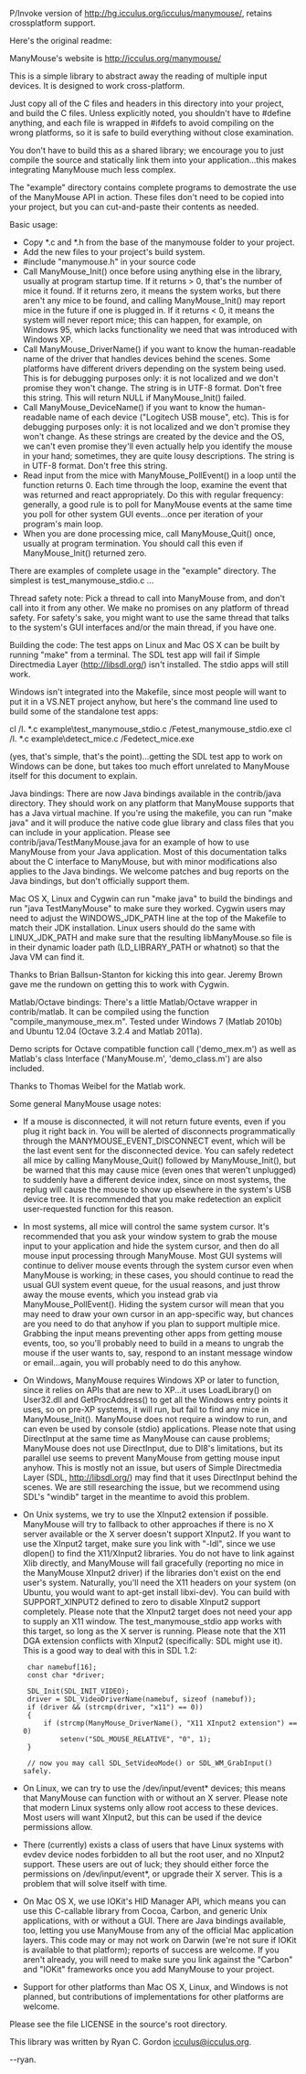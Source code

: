 P/Invoke version of http://hg.icculus.org/icculus/manymouse/, retains crossplatform support.

Here's the original readme:

ManyMouse's website is http://icculus.org/manymouse/

This is a simple library to abstract away the reading of multiple input
 devices. It is designed to work cross-platform.

Just copy all of the C files and headers in this directory into your
 project, and build the C files. Unless explicitly noted, you shouldn't have
 to #define anything, and each file is wrapped in #ifdefs to avoid compiling
 on the wrong platforms, so it is safe to build everything without close
 examination.

You don't have to build this as a shared library; we encourage you to just
 compile the source and statically link them into your application...this
 makes integrating ManyMouse much less complex.

The "example" directory contains complete programs to demostrate the use of
 the ManyMouse API in action. These files don't need to be copied into your
 project, but you can cut-and-paste their contents as needed.

Basic usage:
 - Copy *.c and *.h from the base of the manymouse folder to your project.
 - Add the new files to your project's build system.
 - #include "manymouse.h" in your source code
 - Call ManyMouse_Init() once before using anything else in the library,
   usually at program startup time. If it returns > 0, that's the number of
   mice it found. If it returns zero, it means the system works, but there
   aren't any mice to be found, and calling ManyMouse_Init() may report mice
   in the future if one is plugged in. If it returns < 0, it means the system
   will never report mice; this can happen, for example, on Windows 95, which
   lacks functionality we need that was introduced with Windows XP.
 - Call ManyMouse_DriverName() if you want to know the human-readable
   name of the driver that handles devices behind the scenes. Some platforms
   have different drivers depending on the system being used. This is for
   debugging purposes only: it is not localized and we don't promise they
   won't change. The string is in UTF-8 format. Don't free this string.
   This will return NULL if ManyMouse_Init() failed.
 - Call ManyMouse_DeviceName() if you want to know the human-readable
   name of each device ("Logitech USB mouse", etc). This is for debugging
   purposes only: it is not localized and we don't promise they won't change.
   As these strings are created by the device and the OS, we can't even
   promise they'll even actually help you identify the mouse in your hand;
   sometimes, they are quite lousy descriptions. The string is in UTF-8
   format. Don't free this string.
 - Read input from the mice with ManyMouse_PollEvent() in a loop until the
   function returns 0. Each time through the loop, examine the event that
   was returned and react appropriately. Do this with regular frequency:
   generally, a good rule is to poll for ManyMouse events at the same time
   you poll for other system GUI events...once per iteration of your
   program's main loop.
 - When you are done processing mice, call ManyMouse_Quit() once, usually at
   program termination. You should call this even if ManyMouse_Init() returned
   zero.

There are examples of complete usage in the "example" directory. The simplest
 is test_manymouse_stdio.c ...


Thread safety note:
Pick a thread to call into ManyMouse from, and don't call into it from any
 other. We make no promises on any platform of thread safety. For safety's
 sake, you might want to use the same thread that talks to the system's
 GUI interfaces and/or the main thread, if you have one.


Building the code:
The test apps on Linux and Mac OS X can be built by running "make" from a
 terminal. The SDL test app will fail if Simple Directmedia Layer
 (http://libsdl.org/) isn't installed. The stdio apps will still work.

Windows isn't integrated into the Makefile, since most people will want to
 put it in a VS.NET project anyhow, but here's the command line used to
 build some of the standalone test apps:

cl /I. \*.c example\test_manymouse_stdio.c /Fetest_manymouse_stdio.exe
cl /I. \*.c example\detect_mice.c /Fedetect_mice.exe

(yes, that's simple, that's the point)...getting the SDL test app to work
 on Windows can be done, but takes too much effort unrelated to ManyMouse
 itself for this document to explain.


Java bindings:
 There are now Java bindings available in the contrib/java directory.
  They should work on any platform that ManyMouse supports that has a Java
  virtual machine. If you're using the makefile, you can run "make java" and
  it will produce the native code glue library and class files that you can
  include in your application. Please see contrib/java/TestManyMouse.java
  for an example of how to use ManyMouse from your Java application. Most
  of this documentation talks about the C interface to ManyMouse, but with
  minor modifications also applies to the Java bindings. We welcome patches
  and bug reports on the Java bindings, but don't officially support them.

 Mac OS X, Linux and Cygwin can run "make java" to build the bindings and run
  "java TestManyMouse" to make sure they worked. Cygwin users may need to
  adjust the WINDOWS_JDK_PATH line at the top of the Makefile to match their
  JDK installation. Linux users should do the same with LINUX_JDK_PATH and
  make sure that the resulting libManyMouse.so file is in their dynamic loader
  path (LD_LIBRARY_PATH or whatnot) so that the Java VM can find it.

 Thanks to Brian Ballsun-Stanton for kicking this into gear. Jeremy Brown
  gave me the rundown on getting this to work with Cygwin.


Matlab/Octave bindings:
  There's a little Matlab/Octave wrapper in contrib/matlab. It can be compiled
  using the function "compile_manymouse_mex.m". Tested under Windows 7
  (Matlab 2010b) and Ubuntu 12.04 (Octave 3.2.4 and Matlab 2011a).

  Demo scripts for Octave compatible function call ('demo_mex.m') as well as
  Matlab's class Interface ('ManyMouse.m', 'demo_class.m') are also included.

  Thanks to Thomas Weibel for the Matlab work.


Some general ManyMouse usage notes:
 - If a mouse is disconnected, it will not return future events, even if you
   plug it right back in. You will be alerted of disconnects programmatically
   through the MANYMOUSE_EVENT_DISCONNECT event, which will be the last
   event sent for the disconnected device. You can safely redetect all mice by
   calling ManyMouse_Quit() followed by ManyMouse_Init(), but be warned that
   this may cause mice (even ones that weren't unplugged) to suddenly have a
   different device index, since on most systems, the replug will cause the
   mouse to show up elsewhere in the system's USB device tree. It is
   recommended that you make redetection an explicit user-requested function
   for this reason.

 - In most systems, all mice will control the same system cursor. It's
   recommended that you ask your window system to grab the mouse input to your
   application and hide the system cursor, and then do all mouse input
   processing through ManyMouse. Most GUI systems will continue to deliver
   mouse events through the system cursor even when ManyMouse is working; in
   these cases, you should continue to read the usual GUI system event queue,
   for the usual reasons, and just throw away the mouse events, which you
   instead grab via ManyMouse_PollEvent(). Hiding the system cursor will mean
   that you may need to draw your own cursor in an app-specific way, but
   chances are you need to do that anyhow if you plan to support multiple
   mice. Grabbing the input means preventing other apps from getting mouse
   events, too, so you'll probably need to build in a means to ungrab the
   mouse if the user wants to, say, respond to an instant message window or
   email...again, you will probably need to do this anyhow.

 - On Windows, ManyMouse requires Windows XP or later to function, since it
   relies on APIs that are new to XP...it uses LoadLibrary() on User32.dll and
   GetProcAddress() to get all the Windows entry points it uses, so on pre-XP
   systems, it will run, but fail to find any mice in ManyMouse_Init().
   ManyMouse does not require a window to run, and can even be used by console
   (stdio) applications. Please note that using DirectInput at the same time
   as ManyMouse can cause problems; ManyMouse does not use DirectInput, due
   to DI8's limitations, but its parallel use seems to prevent ManyMouse from
   getting mouse input anyhow. This is mostly not an issue, but users of
   Simple Directmedia Layer (SDL, http://libsdl.org/) may find that it uses
   DirectInput behind the scenes. We are still researching the issue, but we
   recommend using SDL's "windib" target in the meantime to avoid this
   problem.

 - On Unix systems, we try to use the XInput2 extension if possible.
   ManyMouse will try to fallback to other approaches if there is no X server
   available or the X server doesn't support XInput2. If you want to use the
   XInput2 target, make sure you link with "-ldl", since we use dlopen() to
   find the X11/XInput2 libraries. You do not have to link against Xlib
   directly, and ManyMouse will fail gracefully (reporting no mice in the
   ManyMouse XInput2 driver) if the libraries don't exist on the end user's
   system. Naturally, you'll need the X11 headers on your system (on Ubuntu,
   you would want to apt-get install libxi-dev). You can build with
   SUPPORT_XINPUT2 defined to zero to disable XInput2 support completely.
   Please note that the XInput2 target does not need your app to supply an X11
   window. The test_manymouse_stdio app works with this target, so long as the
   X server is running. Please note that the X11 DGA extension conflicts with
   XInput2 (specifically: SDL might use it). This is a good way to deal with
   this in SDL 1.2:

        char namebuf[16];
        const char *driver;

        SDL_Init(SDL_INIT_VIDEO);
        driver = SDL_VideoDriverName(namebuf, sizeof (namebuf));
        if (driver && (strcmp(driver, "x11") == 0))
        {
            if (strcmp(ManyMouse_DriverName(), "X11 XInput2 extension") == 0)
                setenv("SDL_MOUSE_RELATIVE", "0", 1);
        }

        // now you may call SDL_SetVideoMode() or SDL_WM_GrabInput() safely.

 - On Linux, we can try to use the /dev/input/event* devices; this means
   that ManyMouse can function with or without an X server. Please note that
   modern Linux systems only allow root access to these devices. Most users
   will want XInput2, but this can be used if the device permissions allow.

 - There (currently) exists a class of users that have Linux systems with
   evdev device nodes forbidden to all but the root user, and no XInput2
   support. These users are out of luck; they should either force the
   permissions on /dev/input/event\*, or upgrade their X server. This is a
   problem that will solve itself with time.

 - On Mac OS X, we use IOKit's HID Manager API, which means you can use this
   C-callable library from Cocoa, Carbon, and generic Unix applications, with
   or without a GUI. There are Java bindings available, too, letting you use
   ManyMouse from any of the official Mac application layers. This code may or
   may not work on Darwin (we're not sure if IOKit is available to that
   platform); reports of success are welcome. If you aren't already, you will
   need to make sure you link against the "Carbon" and "IOKit" frameworks once
   you add ManyMouse to your project.

 - Support for other platforms than Mac OS X, Linux, and Windows is not
   planned, but contributions of implementations for other platforms are
   welcome.

Please see the file LICENSE in the source's root directory.

This library was written by Ryan C. Gordon <icculus@icculus.org>.

--ryan.


